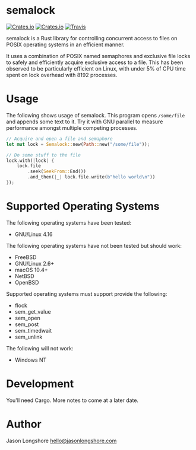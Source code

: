 # semalock

[![Crates.io](https://img.shields.io/crates/v/semalock.svg?style=flat-square)](https://crates.io/crates/semalock)
[![Crates.io](https://img.shields.io/crates/d/semalock.svg?style=flat-square)](https://crates.io/crates/semalock)
[![Travis](https://img.shields.io/travis/longshorej/semalock.svg?style=flat-square)](https://travis-ci.org/longshorej/semalock)

semalock is a Rust library for controlling concurrent access to files on POSIX operating systems in an efficient manner.

It uses a combination of POSIX named semaphores and exclusive file locks to safely and efficiently acquire exclusive access to a file. This has been observed to be particularly efficient on Linux, with under 5% of CPU time spent on lock overhead with 8192 processes.

# Usage

The following shows usage of semalock. This program opens `/some/file` and appends some text to it. Try it with GNU parallel to measure performance amongst multiple competing processes.

```rust
// Acquire and open a file and semaphore
let mut lock = Semalock::new(Path::new("/some/file"));

// Do some stuff to the file
lock.with(|lock| {
    lock.file
        .seek(SeekFrom::End())
        .and_then(|_| lock.file.write(b"hello world\n"))
});
```

# Supported Operating Systems

The following operating systems have been tested:

* GNU/Linux 4.16

The following operating systems have not been tested but should work:

* FreeBSD
* GNU/Linux 2.6+
* macOS 10.4+
* NetBSD
* OpenBSD

Supported operating systems must support provide the following:

* flock
* sem_get_value
* sem_open
* sem_post
* sem_timedwait
* sem_unlink

The following will not work:

* Windows NT

# Development

You'll need Cargo. More notes to come at a later date.

# Author

Jason Longshore <hello@jasonlongshore.com>
